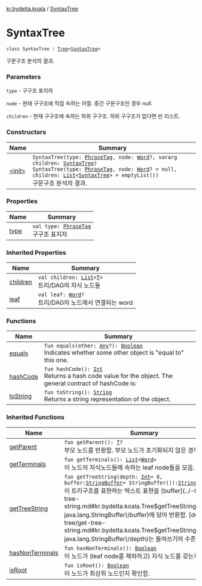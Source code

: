 [kr.bydelta.koala](../index.md) / [SyntaxTree](./index.md)

# SyntaxTree

`class SyntaxTree : `[`Tree`](../-tree/index.md)`<`[`SyntaxTree`](./index.md)`>`

구문구조 분석의 결과.

### Parameters

`type` - 구구조 표지자

`node` - 현재 구구조에 직접 속하는 어절. 중간 구문구조인 경우 null.

`children` - 현재 구구조에 속하는 하위 구구조. 하위 구구조가 없다면 빈 리스트.

### Constructors

| Name | Summary |
|---|---|
| [&lt;init&gt;](-init-.md) | `SyntaxTree(type: `[`PhraseTag`](../-phrase-tag/index.md)`, node: `[`Word`](../-word/index.md)`?, vararg children: `[`SyntaxTree`](./index.md)`)`<br>`SyntaxTree(type: `[`PhraseTag`](../-phrase-tag/index.md)`, node: `[`Word`](../-word/index.md)`? = null, children: `[`List`](https://kotlinlang.org/api/latest/jvm/stdlib/kotlin.collections/-list/index.html)`<`[`SyntaxTree`](./index.md)`> = emptyList())`<br>구문구조 분석의 결과. |

### Properties

| Name | Summary |
|---|---|
| [type](type.md) | `val type: `[`PhraseTag`](../-phrase-tag/index.md)<br>구구조 표지자 |

### Inherited Properties

| Name | Summary |
|---|---|
| [children](../-tree/children.md) | `val children: `[`List`](https://kotlinlang.org/api/latest/jvm/stdlib/kotlin.collections/-list/index.html)`<`[`T`](../-tree/index.md#T)`>`<br>트리/DAG의 자식 노드들 |
| [leaf](../-tree/leaf.md) | `val leaf: `[`Word`](../-word/index.md)`?`<br>트리/DAG의 노드에서 연결되는 word |

### Functions

| Name | Summary |
|---|---|
| [equals](equals.md) | `fun equals(other: `[`Any`](https://kotlinlang.org/api/latest/jvm/stdlib/kotlin/-any/index.html)`?): `[`Boolean`](https://kotlinlang.org/api/latest/jvm/stdlib/kotlin/-boolean/index.html)<br>Indicates whether some other object is "equal to" this one. |
| [hashCode](hash-code.md) | `fun hashCode(): `[`Int`](https://kotlinlang.org/api/latest/jvm/stdlib/kotlin/-int/index.html)<br>Returns a hash code value for the object.  The general contract of hashCode is: |
| [toString](to-string.md) | `fun toString(): `[`String`](https://kotlinlang.org/api/latest/jvm/stdlib/kotlin/-string/index.html)<br>Returns a string representation of the object. |

### Inherited Functions

| Name | Summary |
|---|---|
| [getParent](../-tree/get-parent.md) | `fun getParent(): `[`T`](../-tree/index.md#T)`?`<br>부모 노드를 반환함. 부모 노드가 초기화되지 않은 경우 null. |
| [getTerminals](../-tree/get-terminals.md) | `fun getTerminals(): `[`List`](https://kotlinlang.org/api/latest/jvm/stdlib/kotlin.collections/-list/index.html)`<`[`Word`](../-word/index.md)`>`<br>이 노드의 자식노드들에 속하는 leaf node들을 모음. |
| [getTreeString](../-tree/get-tree-string.md) | `fun getTreeString(depth: `[`Int`](https://kotlinlang.org/api/latest/jvm/stdlib/kotlin/-int/index.html)` = 0, buffer: `[`StringBuffer`](http://docs.oracle.com/javase/6/docs/api/java/lang/StringBuffer.html)` = StringBuffer()): `[`StringBuffer`](http://docs.oracle.com/javase/6/docs/api/java/lang/StringBuffer.html)<br>이 트리구조를 표현하는 텍스트 표현을 [buffer](../-tree/get-tree-string.md#kr.bydelta.koala.Tree$getTreeString(kotlin.Int, java.lang.StringBuffer)/buffer)에 담아 반환함. [depth](../-tree/get-tree-string.md#kr.bydelta.koala.Tree$getTreeString(kotlin.Int, java.lang.StringBuffer)/depth)는 들여쓰기의 수준임. |
| [hasNonTerminals](../-tree/has-non-terminals.md) | `fun hasNonTerminals(): `[`Boolean`](https://kotlinlang.org/api/latest/jvm/stdlib/kotlin/-boolean/index.html)<br>이 노드가 (leaf node를 제외하고) 자식 노드를 갖는지 확인. |
| [isRoot](../-tree/is-root.md) | `fun isRoot(): `[`Boolean`](https://kotlinlang.org/api/latest/jvm/stdlib/kotlin/-boolean/index.html)<br>이 노드가 최상위 노드인지 확인함. |
